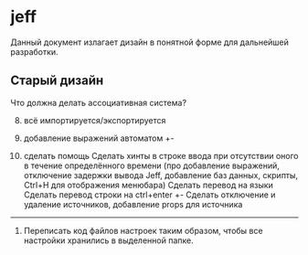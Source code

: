 # jeff

Данный документ излагает дизайн в понятной форме для дальнейшей разработки.

## Старый дизайн

Что должна делать ассоциативная система?

8. всё импортируется/экспортируется
11. добавление выражений автоматом +-

1. сделать помощь
Сделать хинты в строке ввода при отсутствии оного в течение определённого времени (про добавление выражений, отключение задержки вывода Jeff, добавление баз данных, скрипты, Ctrl+H для отображения менюбара)
Сделать перевод на языки
Сделать перевод строки на ctrl+enter +-
Сделать отключение и удаление источников, добавление props для источника

________________________

1. Переписать код файлов настроек таким образом, чтобы все настройки хранились в выделенной папке.
